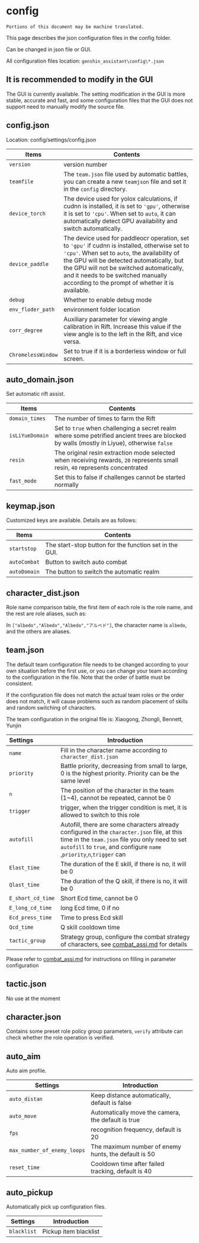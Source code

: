 # config

```
Portions of this document may be machine translated.
```

This page describes the json configuration files in the config folder.

Can be changed in json file or GUI.

All configuration files location: `genshin_assistant\config\*.json`

## It is recommended to modify in the GUI

The GUI is currently available. The setting modification in the GUI is more stable, accurate and fast, and some
configuration files that the GUI does not support need to manually modify the source file.

## config.json

Location: config/settings/config.json

| Items              | Contents                                                                                                                                                                                                                                                                                                                          |
|--------------------|----------------------------------------------------|
| `version`          | version number                                                                                                                                                                                                                                                                                                                    |
| `teamfile`         | The `team.json` file used by automatic battles, you can create a new `teamjson` file and set it in the `config` directory.                                                                                                                                                                                                        |
| `device_torch`     | The device used for yolox calculations, if cudnn is installed, it is set to `'gpu'`, otherwise it is set to `'cpu'`. When set to `auto`, it can automatically detect GPU availability and switch automatically.                                                                                                                   |
| `device_paddle`    | The device used for paddleocr operation, set to `'gpu'` if cudnn is installed, otherwise set to `'cpu'`. When set to `auto`, the availability of the GPU will be detected automatically, but the GPU will not be switched automatically, and it needs to be switched manually according to the prompt of whether it is available. |
| `debug`            | Whether to enable debug mode                                                                                                                                                                                                                                                                                                      |
| `env_floder_path`  | environment folder location                                                                                                                                                                                                                                                                                                       |
| `corr_degree`      | Auxiliary parameter for viewing angle calibration in Rift. Increase this value if the view angle is to the left in the Rift, and vice versa.                                                                                                                                                                                      |
| `ChromelessWindow` | Set to true if it is a borderless window or full screen.                                                                                                                                                                                                                                                                          |

## auto_domain.json

Set automatic rift assist.

| Items           | Contents                                                                                                                                   |
|-----------------|--------------------------------------------------------------------------------------------------------------------------------------------|
| `domain_times`  | The number of times to farm the Rift                                                                                                       |
| `isLiYueDomain` | Set to `true` when challenging a secret realm where some petrified ancient trees are blocked by walls (mostly in Liyue), otherwise `false` |
| `resin`         | The original resin extraction mode selected when receiving rewards, `20` represents small resin, `40` represents concentrated              |
| `fast_mode`     | Set this to false if challenges cannot be started normally                                                                                 |

## keymap.json

Customized keys are available. Details are as follows:

| Items        | Contents                                               |
|--------------|--------------------------------------------------------|
| `startstop`  | The start-stop button for the function set in the GUI. |
| `autoCombat` | Button to switch auto combat                           |
| `autoDomain` | The button to switch the automatic realm               |

## character_dist.json

Role name comparison table, the first item of each role is the role name, and the rest are role aliases, such as:

In `["albedo","Albedo","Albedo","アルベド"]`, the character name is `albedo`, and the others are aliases.

## team.json

The default team configuration file needs to be changed according to your own situation before the first use, or you can
change your team according to the configuration in the file. Note that the order of battle must be consistent.

If the configuration file does not match the actual team roles or the order does not match, it will cause problems such
as random placement of skills and random switching of characters.

The team configuration in the original file is: Xiaogong, Zhongli, Bennett, Yunjin

| Settings          | Introduction                                                                                                                                                                                                            |
|:------------------|-------------------------------------------------------------------------------------------------------------------------------------------------------------------------------------------------------------------------|
| `name`            | Fill in the character name according to `character_dist.json`                                                                                                                                                           |
| `priority`        | Battle priority, decreasing from small to large, 0 is the highest priority. Priority can be the same level                                                                                                              |
| `n`               | The position of the character in the team (1~4), cannot be repeated, cannot be 0                                                                                                                                        |
| `trigger`         | trigger, when the trigger condition is met, it is allowed to switch to this role                                                                                                                                        |
| `autofill`        | Autofill, there are some characters already configured in the `character.json` file, at this time in the `team.json` file you only need to set `autofill` to `true`, and configure `name `,`priority`,`n`,`trigger` can |
| `Elast_time`      | The duration of the E skill, if there is no, it will be 0                                                                                                                                                               |
| `Qlast_time`      | The duration of the Q skill, if there is no, it will be 0                                                                                                                                                               |
| `E_short_cd_time` | Short Ecd time, cannot be 0                                                                                                                                                                                             |
| `E_long_cd_time`  | long Ecd time, 0 if no                                                                                                                                                                                                  |
| `Ecd_press_time`  | Time to press Ecd skill                                                                                                                                                                                                 |
| `Qcd_time`        | Q skill cooldown time                                                                                                                                                                                                   |
| `tactic_group`    | Strategy group, configure the combat strategy of characters, see [combat_assi.md](./combat_assi.md) for details                                                                                                         |

Please refer to [combat_assi.md](./combat_assi.md) for instructions on filling in parameter configuration

## tactic.json

No use at the moment

## character.json

Contains some preset role policy group parameters, `verify` attribute can check whether the role operation is verified.

## auto_aim

Auto aim profile.

| Settings                    | Introduction                                         |
|-----------------------------|------------------------------------------------------|
| `auto_distan`               | Keep distance automatically, default is false        |
| `auto_move`                 | Automatically move the camera, the default is true   |
| `fps`                       | recognition frequency, default is 20                 |
| `max_number_of_enemy_loops` | The maximum number of enemy hunts, the default is 50 |
| `reset_time`                | Cooldown time after failed tracking, default is 40   |

## auto_pickup

Automatically pick up configuration files.

| Settings    | Introduction          |
|-------------|-----------------------|
| `blacklist` | Pickup item blacklist |